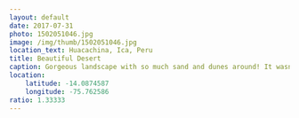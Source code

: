 ```yaml
---
layout: default
date: 2017-07-31
photo: 1502051046.jpg
image: /img/thumb/1502051046.jpg
location_text: Huacachina, Ica, Peru
title: Beautiful Desert
caption: Gorgeous landscape with so much sand and dunes around! It wasn't extremelly hot out there, but the ski boots were.... quite too much! But I had to wear them for the sand skiing later that day.
location:
    latitude: -14.0874587
    longitude: -75.762586
ratio: 1.33333
---
```

